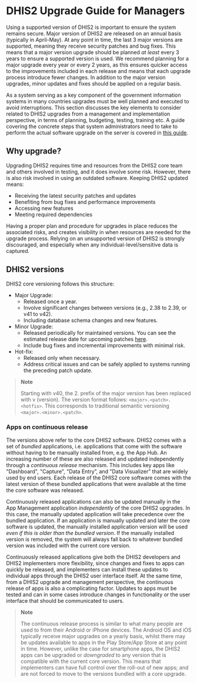 
# DHIS2 Upgrade Guide for Managers

Using a supported version of DHIS2 is important to ensure the system remains secure.  Major version of DHIS2 are released on an annual basis (typically in April-May). At any point in time, the last 3 major versions are supported, meaning they receive security patches and bug fixes. This means that a major version upgrade should be planned *at least* every 3 years to ensure a supported version is used. We recommend planning for a major upgrade every year or every 2 years, as this ensures quicker access to the improvements included in each release and means that each upgrade process introduce fewer changes. In addition to the major version upgrades, minor updates and fixes should be applied on a regular basis.

As a system serving as a key component of the government information systems in many countries upgrades must be well planned and executed to avoid interruptions. This section discusses the key elements to consider related to DHIS2 upgrades from a management and implementation perspective, in terms of planning, budgeting, testing, training etc. A guide covering the concrete steps that system administrators need to take to perform the actual software upgrade on the server is covered in [this guide](#techincal-upgrade-guide).

## Why upgrade?

Upgrading DHIS2 requires time and resources from the DHIS2 core team and others involved in testing, and it does involve some risk. However, there is also risk involved in using an outdated software. Keeping DHIS2 updated means:

* Receiving the latest security patches and updates
* Benefiting from bug fixes and performance improvements
* Accessing new features
* Meeting required dependencies

Having a proper plan and procedure for upgrades in place reduces the associated risks, and creates visibility in when resources are needed for the upgrade process. Relying on an unsupported version of DHIS2 is strongly discouraged, and especially when any individual-level/sensitive data is captured.

## DHIS2 versions

DHIS2 core versioning follows this structure:

* Major Upgrade: 
    * Released once a year.
    * Involve significant changes between versions (e.g., 2.38 to 2.39, or v41 to v42).
    * Including database schema changes and new features.
* Minor Upgrade: 
    * Released periodically for maintained versions. You can see the estimated release date for upcoming patches [here](https://dhis2.org/downloads/#next_patch).
    * Include bug fixes and incremental improvements with minimal risk. 
* Hot-fix: 
    * Released only when necessary.
    * Address critical issues and can be safely applied to systems running the preceding patch update. 

> **Note**
>
> Starting with v40, the 2. prefix of the major version has been replaced with v (version). The version format follows: `<major>.<patch>.<hotfix>`. This corresponds to traditional semantic versioning `<major>.<minor>.<patch>`.

### Apps on continuous release

The versions above refer to the core DHIS2 software. DHIS2 comes with a set of *bundled* applications, i.e. applications that come with the software without having to be manually installed from, e.g. the App Hub. An increasing number of these are also released and updated independently through a *continuous release* mechanism. This includes key apps like "Dashboard", "Capture", "Data Entry”, and "Data Visualizer" that are widely used by end users. Each release of the DHIS2 core software comes with the latest version of these bundled applications that were available at the time the core software was released.

Continuously released applications can also be updated manually in the App Management application *independently* of the core DHIS2 upgrades. In this case, the manually updated application will take precedence over the bundled application. If an application is manually updated and later the core software is updated, the manually installed application version will be used *even if this is older than the bundled version*. If the manually installed version is removed, the system will always fall back to whatever bundled version was included with the current core version.

Continuously released applications give both the DHIS2 developers and DHIS2 implementers more flexibility, since changes and fixes to apps can quickly be released, and implementers can install these updates to individual apps through the DHIS2 user interface itself. At the same time, from a DHIS2 upgrade and management perspective, the continuous release of apps is also a complicating factor. Updates to apps must be tested and can in some cases introduce changes in functionality or the user interface that should be communicated to users.

> **Note**
>
> The continuous release process is similar to what many people are used to from their Android or iPhone devices. The Android OS and iOS typically receive major upgrades on a yearly basis, whilst there may be updates available to apps in the Play Store/App Store at any point in time.
> However, unlike the case for smartphone apps, the DHIS2 apps can be upgraded or *downgraded* to any version that is compatible with the current core version. This means that implementers can have full control over the roll-out of new apps; and are not forced to move to the versions bundled with a core upgrade.
